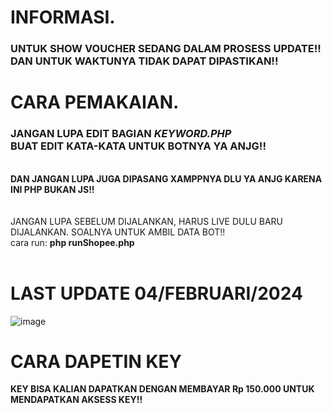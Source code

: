 # INFORMASI.
<H3><b>UNTUK SHOW VOUCHER SEDANG DALAM PROSESS UPDATE!!<br>DAN UNTUK WAKTUNYA TIDAK DAPAT DIPASTIKAN!!</b></H3>

# CARA PEMAKAIAN.
<h3>JANGAN LUPA EDIT BAGIAN <i>KEYWORD.PHP</i><br>BUAT EDIT KATA-KATA UNTUK BOTNYA YA ANJG!!</H3><br>
<b>DAN JANGAN LUPA JUGA DIPASANG XAMPPNYA DLU YA ANJG KARENA INI PHP BUKAN JS!!</b><br>
<br><br>
JANGAN LUPA SEBELUM DIJALANKAN, HARUS LIVE DULU BARU DIJALANKAN. SOALNYA UNTUK AMBIL DATA BOT!!<br>
cara run: <b>php runShopee.php</b><br><br>

# LAST UPDATE 04/FEBRUARI/2024
![image](https://github.com/fikrimuhamad/auto-komen-shopee/assets/25825165/ffe28b7c-5e24-489d-9b9c-dfd81d46da88)

#
# CARA DAPETIN KEY
<b>KEY BISA KALIAN DAPATKAN DENGAN MEMBAYAR Rp 150.000 UNTUK MENDAPATKAN AKSESS KEY!!</b>
